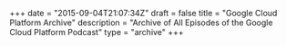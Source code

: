 +++
date = "2015-09-04T21:07:34Z"
draft = false
title = "Google Cloud Platform Archive"
description = "Archive of All Episodes of the Google Cloud Platform Podcast"
type = "archive"
+++